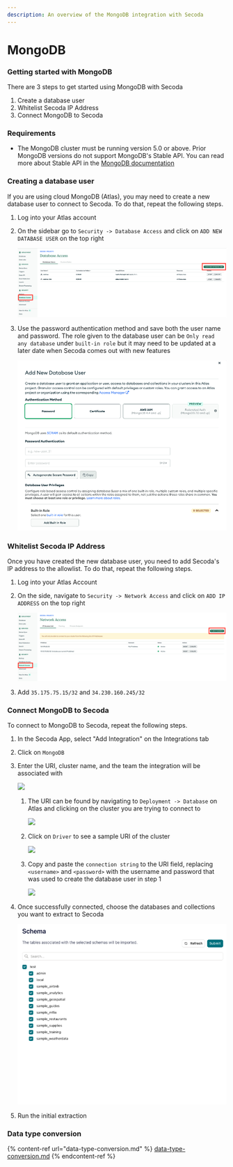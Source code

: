 ```yaml
---
description: An overview of the MongoDB integration with Secoda
---
```


# MongoDB

### Getting started with MongoDB

There are 3 steps to get started using MongoDB with Secoda

1. Create a database user
2. Whitelist Secoda IP Address
3. Connect MongoDB to Secoda

### Requirements

* The MongoDB cluster must be running version 5.0 or above. Prior MongoDB versions do not support MongoDB's Stable API. You can read more about Stable API in the [MongoDB documentation](https://www.mongodb.com/docs/manual/reference/stable-api/)

### Creating a database user

If you are using cloud MongoDB (Atlas), you may need to create a new database user to connect to Secoda. To do that, repeat the following steps.

1. Log into your Atlas account
2.  On the sidebar go to `Security -> Database Access` and click on `ADD NEW DATABASE USER` on the top right

    ![](https://raw.githubusercontent.com/secoda/gitbook/master/.gitbook/assets/Screenshot%202023-08-18%20at%2011.51.36%20AM.png)
3.  Use the password authentication method and save both the user name and password. The role given to the database user can be `Only read any database` under `built-in role` but it may need to be updated at a later date when Secoda comes out with new features

    ![](https://raw.githubusercontent.com/secoda/gitbook/master/.gitbook/assets/Screenshot%202023-08-18%20at%2012.46.43%20PM.png)

### Whitelist Secoda IP Address

Once you have created the new database user, you need to add Secoda's IP address to the allowlist. To do that, repeat the following steps.

1. Log into your Atlas Account
2.  On the side, navigate to `Security -> Network Access` and click on `ADD IP ADDRESS` on the top right

    ![](https://raw.githubusercontent.com/secoda/gitbook/master/.gitbook/assets/Screenshot%202023-08-18%20at%2012.32.29%20PM.png)
3. Add `35.175.75.15/32` and `34.230.160.245/32`

### Connect MongoDB to Secoda

To connect to MongoDB to Secoda, repeat the following steps.

1. In the Secoda App, select "Add Integration" on the Integrations tab
2. Click on `MongoDB`
3.  Enter the URI, cluster name, and the team the integration will be associated with

    ![](https://raw.githubusercontent.com/secoda/gitbook/master/.gitbook/assets/Screenshot%202023-08-18%20at%2012.39.43%20PM%20\(3\).png)

    1.  The URI can be found by navigating to `Deployment -> Database` on Atlas and clicking on the cluster you are trying to connect to

        ![](https://raw.githubusercontent.com/secoda/gitbook/master/.gitbook/assets/Screenshot%202023-08-18%20at%2012.51.56%20PM%20\(1\).png)
    2.  Click on `Driver` to see a sample URI of the cluster

        ![](https://raw.githubusercontent.com/secoda/gitbook/master/.gitbook/assets/Screenshot%202023-08-18%20at%2012.53.29%20PM%20\(1\).png)
    3.  Copy and paste the `connection string` to the URI field, replacing `<username>` and `<password>` with the username and password that was used to create the database user in step 1

        ![](https://raw.githubusercontent.com/secoda/gitbook/master/.gitbook/assets/Screenshot%202023-08-18%20at%2012.37.27%20PM%20\(1\).png)
4.  Once successfully connected, choose the databases and collections you want to extract to Secoda

    ![](https://raw.githubusercontent.com/secoda/gitbook/master/.gitbook/assets/Screenshot%202023-08-18%20at%2012.40.30%20PM.png)
5. Run the initial extraction

### Data type conversion

{% content-ref url="data-type-conversion.md" %}
[data-type-conversion.md](data-type-conversion.md)
{% endcontent-ref %}
